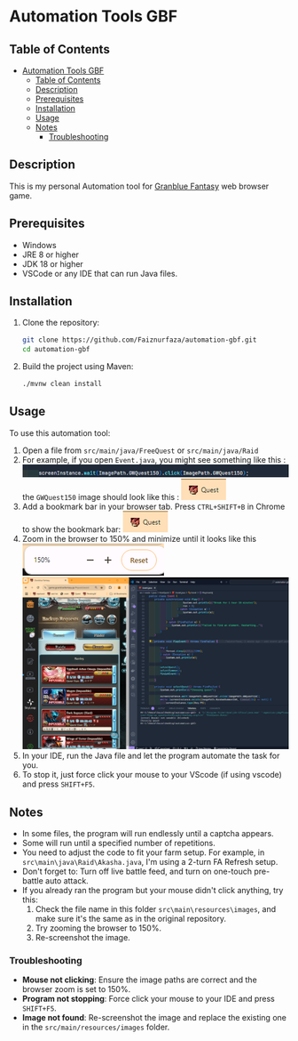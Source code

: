 # Automation Tools GBF

## Table of Contents

- [Automation Tools GBF](#automation-tools-gbf)
  - [Table of Contents](#table-of-contents)
  - [Description](#description)
  - [Prerequisites](#prerequisites)
  - [Installation](#installation)
  - [Usage](#usage)
  - [Notes](#notes)
    - [Troubleshooting](#troubleshooting)

## Description

This is my personal Automation tool for [Granblue Fantasy](http://game.granbluefantasy.jp) web browser game.

## Prerequisites

- Windows
- JRE 8 or higher
- JDK 18 or higher
- VSCode or any IDE that can run Java files.

## Installation

1. Clone the repository:

   ```sh
   git clone https://github.com/Faiznurfaza/automation-gbf.git
   cd automation-gbf
   ```

2. Build the project using Maven:
   ```sh
   ./mvnw clean install
   ```

## Usage

To use this automation tool:

1. Open a file from `src/main/java/FreeQuest` or `src/main/java/Raid`
2. For example, if you open `Event.java`, you might see something like this :
   ![ImagePath.GWQuest150](images/Example_1.png)
   the `GWQuest150` image should look like this :
   ![GWQuest150](images/Example_2.png)
3. Add a bookmark bar in your browser tab. Press `CTRL+SHIFT+B` in Chrome to show the bookmark bar:
   ![Bookmark bar](images/Example_2.png)
4. Zoom in the browser to 150% and minimize until it looks like this
   ![Zoom 150%](images/Example_3.png)
   ![Final looks](images/Example_4.png)
5. In your IDE, run the Java file and let the program automate the task for you.
6. To stop it, just force click your mouse to your VScode (if using vscode) and press `SHIFT+F5`.

## Notes

- In some files, the program will run endlessly until a captcha appears.
- Some will run until a specified number of repetitions.
- You need to adjust the code to fit your farm setup. For example, in `src\main\java\Raid\Akasha.java`, I'm using a 2-turn FA Refresh setup.
- Don't forget to: Turn off live battle feed, and turn on one-touch pre-battle auto attack.
- If you already ran the program but your mouse didn't click anything, try this:
  1. Check the file name in this folder `src\main\resources\images`, and make sure it's the same as in the original repository.
  2. Try zooming the browser to 150%.
  3. Re-screenshot the image.

### Troubleshooting

- **Mouse not clicking**: Ensure the image paths are correct and the browser zoom is set to 150%.
- **Program not stopping**: Force click your mouse to your IDE and press `SHIFT+F5`.
- **Image not found**: Re-screenshot the image and replace the existing one in the `src/main/resources/images` folder.

